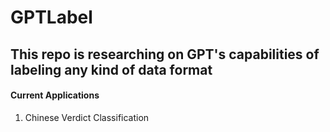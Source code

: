 # GPTLabel

## This repo is researching on GPT's capabilities of labeling any kind of data format

#### Current Applications
1. Chinese Verdict Classification
